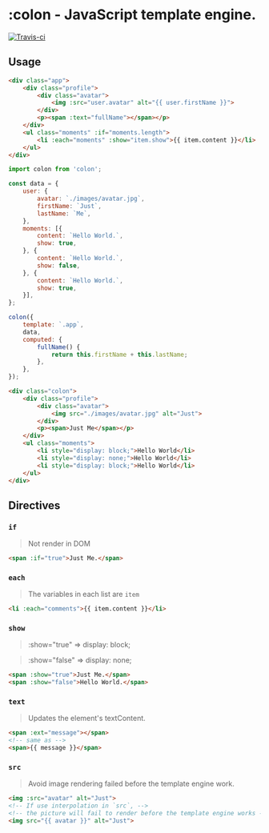 <!-- ![Banner](./images/banner.png) -->

# :colon - JavaScript template engine.

[![Travis-ci](https://travis-ci.org/colonjs/colon.svg?branch=master)](https://travis-ci.org/colonjs/colon)

## Usage

```html
<div class="app">
    <div class="profile">
        <div class="avatar">
            <img :src="user.avatar" alt="{{ user.firstName }}">
        </div>
        <p><span :text="fullName"></span></p>
    </div>
    <ul class="moments" :if="moments.length">
        <li :each="moments" :show="item.show">{{ item.content }}</li>
    </ul>
</div>
```

```js
import colon from 'colon';

const data = {
    user: {
        avatar: `./images/avatar.jpg`,
        firstName: `Just`,
        lastName: `Me`,
    },
    moments: [{
        content: `Hello World.`,
        show: true,
    }, {
        content: `Hello World.`,
        show: false,
    }, {
        content: `Hello World.`,
        show: true,
    }],
};

colon({
    template: `.app`,
    data,
    computed: {
        fullName() {
            return this.firstName + this.lastName;
        },
    },
});
```

```html
<div class="colon">
    <div class="profile">
        <div class="avatar">
            <img src="./images/avatar.jpg" alt="Just">
        </div>
        <p><span>Just Me</span></p>
    </div>
    <ul class="moments">
        <li style="display: block;">Hello World</li>
        <li style="display: none;">Hello World</li>
        <li style="display: block;">Hello World</li>
    </ul>
</div>
```

## Directives

### `if`

> Not render in DOM

```html
<span :if="true">Just Me.</span>
```

### `each`

> The variables in each list are `item`

```html
<li :each="comments">{{ item.content }}</li>
```

### `show`

> :show="true" => display: block;

> :show="false" => display: none;

```html
<span :show="true">Just Me.</span>
<span :show="false">Hello World.</span>
```

### `text`

> Updates the element's textContent.

```html
<span :ext="message"></span>
<!-- same as -->
<span>{{ message }}</span>
```

### `src`

> Avoid image rendering failed before the template engine work.

```html
<img :src="avatar" alt="Just">
<!-- If use interpolation in `src`, -->
<!-- the picture will fail to render before the template engine works -->
<img src="{{ avatar }}" alt="Just">
```
